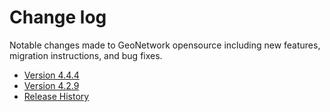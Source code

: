 # Change log

Notable changes made to GeoNetwork opensource including new features, migration instructions, and bug fixes.

-   [Version 4.4.4](version-4.4.4.md)
-   [Version 4.2.9](version-4.2.9.md)
-   [Release History](history/index.md)
